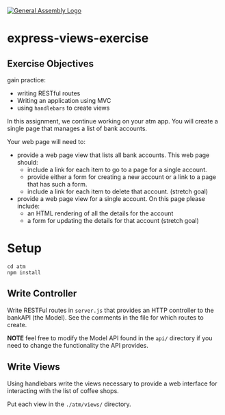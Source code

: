 [![General Assembly Logo](https://camo.githubusercontent.com/1a91b05b8f4d44b5bbfb83abac2b0996d8e26c92/687474703a2f2f692e696d6775722e636f6d2f6b6538555354712e706e67)](https://generalassemb.ly/education/web-development-immersive)

# express-views-exercise

## Exercise Objectives

gain practice:

* writing RESTful routes
* Writing an application using MVC
* using `handlebars` to create views

In this assignment, we continue working on your atm app. You will
create a single page that manages a list of bank accounts.

Your web page will need to:

* provide a web page view that lists all bank accounts. This web page should:
  * include a link for each item to go to a page for a single account.
  * provide either a form for creating a new account or a link to a page that has such a form.
  * include a link for each item to delete that account. (stretch goal)
* provide a web page view for a single account. On this page please include:
  * an HTML rendering of all the details for the account
  * a form for updating the details for that account (stretch goal)

# Setup

```
cd atm
npm install
```

## Write Controller

Write RESTFul routes in `server.js` that provides an HTTP controller to the
bankAPI (the Model). See the comments in the file for which routes to create.

__NOTE__ feel free to modify the Model API found in the `api/` directory if you
need to change the functionality the API provides.

## Write Views

Using handlebars write the views necessary to provide a web interface for
interacting with the list of coffee shops.

Put each view in the `./atm/views/` directory.
